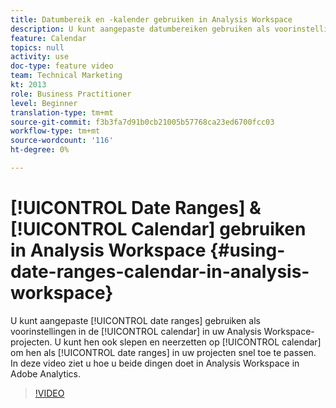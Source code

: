 ```yaml
---
title: Datumbereik en -kalender gebruiken in Analysis Workspace
description: U kunt aangepaste datumbereiken gebruiken als voorinstellingen in de kalender in uw Analysis Workspace-projecten. U kunt ze ook naar de kalender slepen om ze snel als datumbereiken toe te passen in uw projecten. In deze video ziet u hoe u beide dingen doet in Analysis Workspace in Adobe Analytics.
feature: Calendar
topics: null
activity: use
doc-type: feature video
team: Technical Marketing
kt: 2013
role: Business Practitioner
level: Beginner
translation-type: tm+mt
source-git-commit: f3b3fa7d91b0cb21005b57768ca23ed6700fcc03
workflow-type: tm+mt
source-wordcount: '116'
ht-degree: 0%

---
```



# [!UICONTROL Date Ranges] &amp; [!UICONTROL Calendar] gebruiken in Analysis Workspace {#using-date-ranges-calendar-in-analysis-workspace}

U kunt aangepaste [!UICONTROL date ranges] gebruiken als voorinstellingen in de [!UICONTROL calendar] in uw Analysis Workspace-projecten. U kunt hen ook slepen en neerzetten op [!UICONTROL calendar] om hen als [!UICONTROL date ranges] in uw projecten snel toe te passen. In deze video ziet u hoe u beide dingen doet in Analysis Workspace in Adobe Analytics.

>[!VIDEO](https://video.tv.adobe.com/v/23973/?quality=12)
